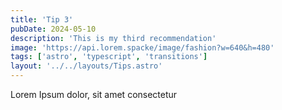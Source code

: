 ```yaml
---
title: 'Tip 3'
pubDate: 2024-05-10
description: 'This is my third recommendation'
image: 'https://api.lorem.spacke/image/fashion?w=640&h=480'
tags: ['astro', 'typescript', 'transitions']
layout: '../../layouts/Tips.astro'
---
```


Lorem Ipsum dolor, sit amet consectetur
